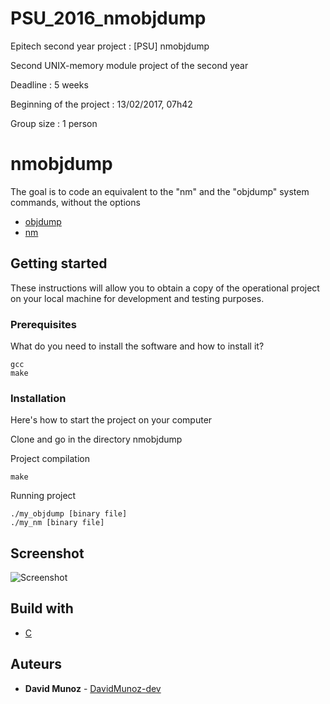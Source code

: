 # PSU_2016_nmobjdump
Epitech second year project : [PSU] nmobjdump

Second UNIX-memory module project of the second year

Deadline : 5 weeks

Beginning of the project : 13/02/2017, 07h42

Group size : 1 person

# nmobjdump

The goal is to code an equivalent to the "nm" and the "objdump" system commands, without the options

* [objdump](https://linux.die.net/man/1/objdump)
* [nm](http://www.linuxcertif.com/man/1/nm/)


## Getting started

These instructions will allow you to obtain a copy of the operational project on your local machine for development and testing purposes.

### Prerequisites

What do you need to install the software and how to install it?

```
gcc
make
```

### Installation

Here's how to start the project on your computer

Clone and go in the directory nmobjdump

Project compilation

```
make
```

Running project

```
./my_objdump [binary file]
./my_nm [binary file]
```


## Screenshot

![Screenshot](screenshot/screen.png)

## Build with

* [C](https://en.wikipedia.org/wiki/C_(programming_language))

## Auteurs

* **David Munoz** - [DavidMunoz-dev](https://github.com/davidmunoz-dev)
